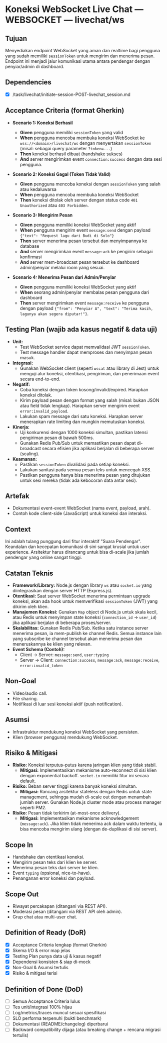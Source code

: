 # Koneksi WebSocket Live Chat — WEBSOCKET — livechat/ws

## Tujuan
Menyediakan endpoint WebSocket yang aman dan realtime bagi pengguna yang sudah memiliki `sessionToken` untuk mengirim dan menerima pesan. Endpoint ini menjadi jalur komunikasi utama antara pendengar dengan penyiar/admin di dashboard.

## Dependencies
- [x] /task/livechat/initiate-session-POST-livechat_session.md

## Acceptance Criteria (format Gherkin)
- **Scenario 1: Koneksi Berhasil**
  - **Given** pengguna memiliki `sessionToken` yang valid
  - **When** pengguna mencoba membuka koneksi WebSocket ke `wss://<domain>/livechat/ws` dengan menyertakan `sessionToken` (misal: sebagai query parameter `?token=...`)
  - **Then** koneksi berhasil dibuat (handshake sukses)
  - **And** server mengirimkan event `connection:success` dengan data sesi pengguna.

- **Scenario 2: Koneksi Gagal (Token Tidak Valid)**
  - **Given** pengguna mencoba koneksi dengan `sessionToken` yang salah atau kedaluwarsa
  - **When** pengguna mencoba membuka koneksi WebSocket
  - **Then** koneksi ditolak oleh server dengan status code `401 Unauthorized` atau `403 Forbidden`.

- **Scenario 3: Mengirim Pesan**
  - **Given** pengguna memiliki koneksi WebSocket yang aktif
  - **When** pengguna mengirim event `message:send` dengan payload `{"text": "Request lagu dari Budi di Solo"}`
  - **Then** server menerima pesan tersebut dan menyimpannya ke database
  - **And** server mengirimkan event `message:ack` ke pengirim sebagai konfirmasi
  - **And** server mem-broadcast pesan tersebut ke dashboard admin/penyiar melalui room yang sesuai.

- **Scenario 4: Menerima Pesan dari Admin/Penyiar**
  - **Given** pengguna memiliki koneksi WebSocket yang aktif
  - **When** seorang admin/penyiar membalas pesan pengguna dari dashboard
  - **Then** server mengirimkan event `message:receive` ke pengguna dengan payload `{"from": "Penyiar A", "text": "Terima kasih, lagunya akan segera diputar!"}`.

## Testing Plan (wajib ada kasus negatif & data uji)
- **Unit:**
  - Test WebSocket service dapat memvalidasi JWT `sessionToken`.
  - Test message handler dapat memproses dan menyimpan pesan masuk.
- **Integrasi:**
  - Gunakan WebSocket client (seperti `wscat` atau library di Jest) untuk menguji alur koneksi, otentikasi, pengiriman, dan penerimaan event secara end-to-end.
- **Negatif:**
  - Coba koneksi dengan token kosong/invalid/expired. Harapkan koneksi ditolak.
  - Kirim payload pesan dengan format yang salah (misal: bukan JSON atau field tidak lengkap). Harapkan server mengirim event `error:invalid_payload`.
  - Lakukan spam message dari satu koneksi. Harapkan server menerapkan rate limiting dan mungkin memutuskan koneksi.
- **Kinerja:**
  - Uji konkurensi dengan 1000 koneksi simultan, pastikan latensi pengiriman pesan di bawah 500ms.
  - Gunakan Redis Pub/Sub untuk memastikan pesan dapat di-broadcast secara efisien jika aplikasi berjalan di beberapa server (scaling).
- **Keamanan:**
  - Pastikan `sessionToken` divalidasi pada setiap koneksi.
  - Lakukan sanitasi pada semua pesan teks untuk mencegah XSS.
  - Pastikan pengguna hanya bisa menerima pesan yang ditujukan untuk sesi mereka (tidak ada kebocoran data antar sesi).

## Artefak
- Dokumentasi event-event WebSocket (nama event, payload, arah).
- Contoh kode client-side (JavaScript) untuk koneksi dan interaksi.

## Context
Ini adalah tulang punggung dari fitur interaktif "Suara Pendengar". Keandalan dan kecepatan komunikasi di sini sangat krusial untuk user experience. Arsitektur harus dirancang untuk bisa di-scale jika jumlah pendengar yang online sangat tinggi.

## Catatan Teknis
- **Framework/Library:** Node.js dengan library `ws` atau `socket.io` yang diintegrasikan dengan server HTTP (Express.js).
- **Otentikasi:** Saat server WebSocket menerima permintaan upgrade koneksi, akan ada hook untuk memverifikasi `sessionToken` (JWT) yang dikirim oleh klien.
- **Manajemen Koneksi:** Gunakan `Map` object di Node.js untuk skala kecil, atau Redis untuk menyimpan state koneksi (`connection_id` -> `user_id`) jika aplikasi berjalan di beberapa proses/server.
- **Skalabilitas:** Gunakan Redis Pub/Sub. Ketika satu instance server menerima pesan, ia mem-publish ke channel Redis. Semua instance lain yang subscribe ke channel tersebut akan menerima pesan dan meneruskannya ke klien yang relevan.
- **Event Schema (Contoh):**
  - Client → Server: `message:send`, `user:typing`
  - Server → Client: `connection:success`, `message:ack`, `message:receive`, `error:invalid_token`

## Non-Goal
- Video/audio call.
- File sharing.
- Notifikasi di luar sesi koneksi aktif (push notification).

## Asumsi
- Infrastruktur mendukung koneksi WebSocket yang persisten.
- Klien (browser pengguna) mendukung WebSocket.

## Risiko & Mitigasi
- **Risiko:** Koneksi terputus-putus karena jaringan klien yang tidak stabil.
  - **Mitigasi:** Implementasikan mekanisme auto-reconnect di sisi klien dengan exponential backoff. `socket.io` memiliki fitur ini secara default.
- **Risiko:** Beban server tinggi karena banyak koneksi simultan.
  - **Mitigasi:** Rancang arsitektur stateless dengan Redis untuk state management, sehingga mudah di-scale out dengan menambah jumlah server. Gunakan Node.js cluster mode atau process manager seperti PM2.
- **Risiko:** Pesan tidak terkirim (at-most-once delivery).
  - **Mitigasi:** Implementasikan mekanisme acknowledgement (`message:ack`). Jika klien tidak menerima ack dalam waktu tertentu, ia bisa mencoba mengirim ulang (dengan de-duplikasi di sisi server).

## Scope In
- Handshake dan otentikasi koneksi.
- Mengirim pesan teks dari klien ke server.
- Menerima pesan teks dari server ke klien.
- Event `typing` (opsional, nice-to-have).
- Penanganan error koneksi dan payload.

## Scope Out
- Riwayat percakapan (ditangani via REST API).
- Moderasi pesan (ditangani via REST API oleh admin).
- Grup chat atau multi-user chat.

## Definition of Ready (DoR)
- [x] Acceptance Criteria lengkap (format Gherkin)  
- [x] Skema I/O & error map jelas  
- [x] Testing Plan punya data uji & kasus negatif  
- [x] Dependensi konsisten & siap di-mock  
- [x] Non-Goal & Asumsi tertulis  
- [x] Risiko & mitigasi terisi  

## Definition of Done (DoD)
- [ ] Semua Acceptance Criteria lulus  
- [ ] Tes unit/integrasi 100% hijau  
- [ ] Log/metrics/traces muncul sesuai spesifikasi  
- [ ] SLO performa terpenuhi (bukti benchmark)  
- [ ] Dokumentasi (README/changelog) diperbarui  
- [ ] Backward compatibility dijaga (atau breaking change + rencana migrasi tertulis)  
